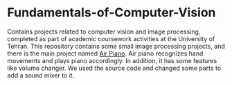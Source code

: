 # Fundamentals-of-Computer-Vision
Contains projects related to computer vision and image processing, completed as part of academic coursework activities at the University of Tehran.
This repository contains some small image processing projects, and there is the main project named [Air Piano](https://github.com/umar07/Air-Paino/tree/main). 
Air piano recognizes hand movements and plays piano accordingly. In addition, it has some features like volume changer. We used the source code and changed some parts to add a sound mixer to it.
